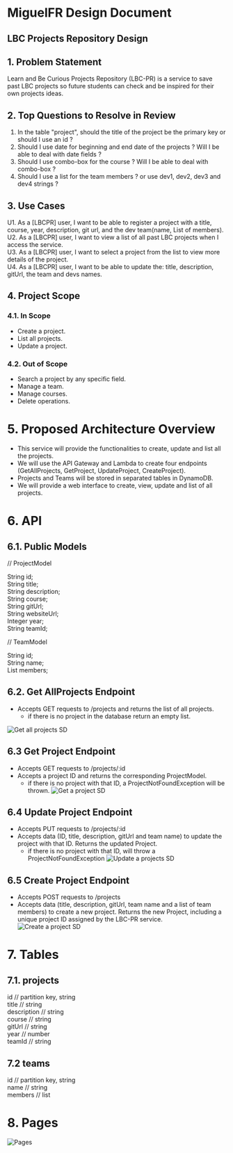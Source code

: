 # MiguelFR Design Document

## LBC Projects Repository Design

## 1. Problem Statement

Learn and Be Curious Projects Repository (LBC-PR) is a service to save past LBC projects so future students
can check and be inspired for their own projects ideas. 


## 2. Top Questions to Resolve in Review

1. In the table "project", should the title of the project be the primary key or should I use an id ?  
2. Should I use date for beginning and end date of the projects ? Will I be able to deal with date fields ?
3. Should I use combo-box for the course ? Will I be able to deal with combo-box ?
4. Should I use a list for the team members ? or use dev1, dev2, dev3 and dev4 strings ?

## 3. Use Cases

U1. As a [LBCPR] user, I want to be able to register a project with a title, course, year, description, git url,
and the dev team(name, List of members).  <br>
U2. As a [LBCPR] user, I want to view a list of all past LBC projects when I access the service.  <br>
U3. As a [LBCPR] user, I want to select a project from the list to view more details of the project.  <br>
U4. As a [LBCPR] user, I want to be able to update the: title, description, gitUrl, the team and devs names.


## 4. Project Scope

### 4.1. In Scope

* Create a project.
* List all projects.
* Update a project.

### 4.2. Out of Scope

* Search a project by any specific field.
* Manage a team.
* Manage courses.
* Delete operations.

# 5. Proposed Architecture Overview

* This service will provide the functionalities to create, update and list all the projects.
* We will use the API Gateway and Lambda to create four endpoints (GetAllProjects, GetProject, UpdateProject, CreateProject).
* Projects and Teams will be stored in separated tables in DynamoDB. 
* We will provide a web interface to create, view, update and list of all projects. 

# 6. API

## 6.1. Public Models

// ProjectModel

String id;  
String title;  
String description;  
String course;  
String gitUrl;  
String websiteUrl;  
Integer year;  
String teamId;  

// TeamModel

String id;  
String name;  
List<String> members;  


## 6.2. Get AllProjects Endpoint

* Accepts GET requests to /projects and returns the list of all projects.
    * if there is no project in the database return an empty list.
    
![Get all projects SD](images/getAllProjectsSD.png)

## 6.3 Get Project Endpoint

* Accepts GET requests to /projects/:id
* Accepts a project ID and returns the corresponding ProjectModel.
    * if there is no project with that ID, a ProjectNotFoundException will be thrown.
![Get a project SD](images/getProjectSD.png)

## 6.4 Update Project Endpoint

* Accepts PUT requests to /projects/:id
* Accepts data (ID, title, description, gitUrl and team name) to update the project with that ID. 
Returns the updated Project.
    * if there is no project with that ID, will throw a ProjectNotFoundException
![Update a projects SD](images/updateProjectSD.png)

## 6.5 Create Project Endpoint

* Accepts POST requests to /projects
* Accepts data (title, description, gitUrl, team name and a list of team members) to create a new project.
  Returns the new Project, including a unique project ID assigned by the LBC-PR service.
![Create a project SD](images/createProjectSD.png)

# 7. Tables

## 7.1. projects
id          // partition key, string  
title       // string  
description // string   
course      // string   
gitUrl      // string  
year        // number  
teamId      // string  

## 7.2 teams
id      // partition key, string  
name    // string  
members // list  

# 8. Pages

![Pages](images/pages.png)
